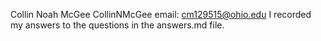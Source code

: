 Collin Noah McGee
CollinNMcGee
email: cm129515@ohio.edu
I recorded my answers to the questions in the answers.md file.
